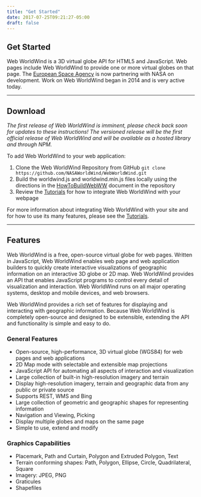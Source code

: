 ```yaml
---
title: "Get Started"
date: 2017-07-25T09:21:27-05:00
draft: false
---
```

## Get Started

Web WorldWind is a 3D virtual globe API for HTML5 and JavaScript. Web pages include Web WorldWind to provide one or more virtual globes on that page. The [European Space Agency](https://www.esa.int/) is now partnering with NASA on development. Work on Web WorldWind began in 2014 and is very active today.

---

## Download

*The first release of Web WorldWind is imminent, please check back soon for updates to these instructions! The versioned release will be the first official release of Web WorldWind and will be available as a hosted library and through NPM.*

To add Web WorldWind to your web application:

1. Clone the Web WorldWind Repository from GitHub `git clone https://github.com/NASAWorldWind/WebWorldWind.git` 
2. Build the worldwind.js and worldwind.min.js files locally using the directions in the [HowToBuildWebWW](https://github.com/NASAWorldWind/WebWorldWind/blob/develop/HowToBuildWebWW.md) document in the repository
3. Review the [Tutorials](/web/tutorials/) for how to integrate Web WorldWind with your webpage

For more information about integrating Web WorldWind with your site and for how to use its many features, please see the [Tutorials](/web/tutorials/).

---

## Features

Web WorldWind is a free, open-source virtual globe for web pages. Written in JavaScript, Web WorldWind enables web page and web application builders to quickly create interactive visualizations of geographic information on an interactive 3D globe or 2D map. Web WorldWind provides an API that enables JavaScript programs to control every detail of visualization and interaction. Web WorldWind runs on all major operating systems, desktop and mobile devices, and web browsers.

Web WorldWind provides a rich set of features for displaying and interacting with geographic information. Because Web WorldWind is completely open-source and designed to be extensible, extending the API and functionality is simple and easy to do.

### General Features

- Open-source, high-performance, 3D virtual globe (WGS84) for web pages and web applications
- 2D Map mode with selectable and extensible map projections
- JavaScript API for automating all aspects of interaction and visualization
- Large collection of built-in high-resolution imagery and terrain
- Display high-resolution imagery, terrain and geographic data from any public or private source
- Supports REST, WMS and Bing
- Large collection of geometric and geographic shapes for representing information
- Navigation and Viewing, Picking
- Display multiple globes and maps on the same page
- Simple to use, extend and modify

### Graphics Capabilities

- Placemark, Path and Curtain, Polygon and Extruded Polygon, Text
- Terrain conforming shapes: Path, Polygon, Ellipse, Circle, Quadrilateral, Square
- Imagery: JPEG, PNG
- Graticules
- Shapefiles